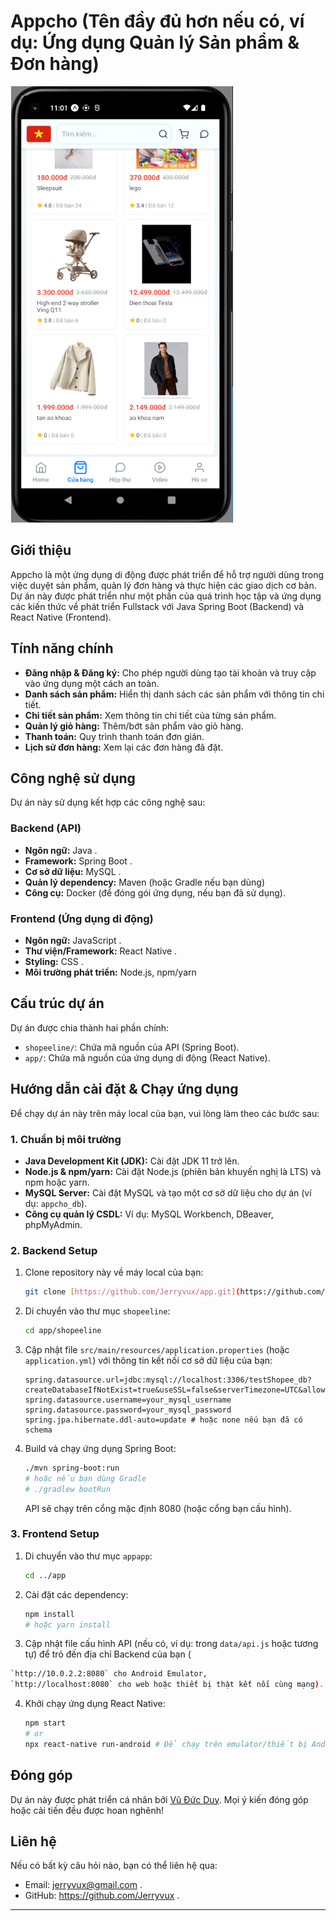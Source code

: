 # Appcho (Tên đầy đủ hơn nếu có, ví dụ: Ứng dụng Quản lý Sản phẩm & Đơn hàng)

![Android Appcho Screenshot](https://github.com/Jerryvux/app/blob/main/src/assets/Images/appcho.png)

## Giới thiệu

Appcho là một ứng dụng di động được phát triển để hỗ trợ người dùng trong việc duyệt sản phẩm, quản lý đơn hàng và thực hiện các giao dịch cơ bản. Dự án này được phát triển như một phần của quá trình học tập và ứng dụng các kiến thức về phát triển Fullstack với Java Spring Boot (Backend) và React Native (Frontend).

## Tính năng chính

* **Đăng nhập & Đăng ký:** Cho phép người dùng tạo tài khoản và truy cập vào ứng dụng một cách an toàn.
* **Danh sách sản phẩm:** Hiển thị danh sách các sản phẩm với thông tin chi tiết.
* **Chi tiết sản phẩm:** Xem thông tin chi tiết của từng sản phẩm.
* **Quản lý giỏ hàng:** Thêm/bớt sản phẩm vào giỏ hàng.
* **Thanh toán:** Quy trình thanh toán đơn giản.
* **Lịch sử đơn hàng:** Xem lại các đơn hàng đã đặt.

## Công nghệ sử dụng

Dự án này sử dụng kết hợp các công nghệ sau:

### Backend (API)

* **Ngôn ngữ:** Java .
* **Framework:** Spring Boot .
* **Cơ sở dữ liệu:** MySQL .
* **Quản lý dependency:** Maven (hoặc Gradle nếu bạn dùng)
* **Công cụ:** Docker (để đóng gói ứng dụng, nếu bạn đã sử dụng).

### Frontend (Ứng dụng di động)

* **Ngôn ngữ:** JavaScript .
* **Thư viện/Framework:** React Native .
* **Styling:** CSS .
* **Môi trường phát triển:** Node.js, npm/yarn

## Cấu trúc dự án

Dự án được chia thành hai phần chính:
* `shopeeline/`: Chứa mã nguồn của API (Spring Boot).
* `app/`: Chứa mã nguồn của ứng dụng di động (React Native).

## Hướng dẫn cài đặt & Chạy ứng dụng

Để chạy dự án này trên máy local của bạn, vui lòng làm theo các bước sau:

### 1. Chuẩn bị môi trường

* **Java Development Kit (JDK):** Cài đặt JDK 11 trở lên.
* **Node.js & npm/yarn:** Cài đặt Node.js (phiên bản khuyến nghị là LTS) và npm hoặc yarn.
* **MySQL Server:** Cài đặt MySQL và tạo một cơ sở dữ liệu cho dự án (ví dụ: `appcho_db`).
* **Công cụ quản lý CSDL:** Ví dụ: MySQL Workbench, DBeaver, phpMyAdmin.

### 2. Backend Setup

1.  Clone repository này về máy local của bạn:
    ```bash
    git clone [https://github.com/Jerryvux/app.git](https://github.com/Jerryvux/app.git)
    ```
2.  Di chuyển vào thư mục `shopeeline`:
    ```bash
    cd app/shopeeline
    ```
3.  Cập nhật file `src/main/resources/application.properties` (hoặc `application.yml`) với thông tin kết nối cơ sở dữ liệu của bạn:
    ```properties
    spring.datasource.url=jdbc:mysql://localhost:3306/testShopee_db?createDatabaseIfNotExist=true&useSSL=false&serverTimezone=UTC&allowPublicKeyRetrieval=true
    spring.datasource.username=your_mysql_username
    spring.datasource.password=your_mysql_password
    spring.jpa.hibernate.ddl-auto=update # hoặc none nếu bạn đã có schema
    ```
4.  Build và chạy ứng dụng Spring Boot:
    ```bash
    ./mvn spring-boot:run
    # hoặc nếu bạn dùng Gradle
    # ./gradlew bootRun
    ```
    API sẽ chạy trên cổng mặc định 8080 (hoặc cổng bạn cấu hình).

### 3. Frontend Setup

1.  Di chuyển vào thư mục `appapp`:
    ```bash
    cd ../app
    ```
2.  Cài đặt các dependency:
    ```bash
    npm install
    # hoặc yarn install
    ```
3.  Cập nhật file cấu hình API (nếu có, ví dụ: trong `data/api.js` hoặc tương tự) để trỏ đến địa chỉ Backend của bạn (
   ```bash
   `http://10.0.2.2:8080` cho Android Emulator,
   `http://localhost:8080` cho web hoặc thiết bị thật kết nối cùng mạng).
   ```
4.  Khởi chạy ứng dụng React Native:
    ```bash
    npm start
    # or
    npx react-native run-android # Để chạy trên emulator/thiết bị Android
## Đóng góp

Dự án này được phát triển cá nhân bởi [Vũ Đức Duy](https://github.com/Jerryvux). Mọi ý kiến đóng góp hoặc cải tiến đều được hoan nghênh!

## Liên hệ

Nếu có bất kỳ câu hỏi nào, bạn có thể liên hệ qua:
* Email: jerryvux@gmail.com .
* GitHub: https://github.com/Jerryvux .

---
